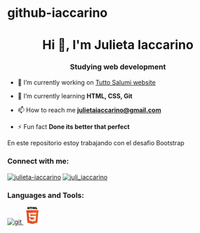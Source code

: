 # github-iaccarino

<h1 align="center">Hi 👋, I'm Julieta Iaccarino</h1>
<h3 align="center">Studying web development</h3>

- 🔭 I’m currently working on [Tutto Salumi website](https://github.com/julietaiaccarino/github-iaccarino)

- 🌱 I’m currently learning **HTML, CSS, Git**

- 📫 How to reach me **julietaiaccarino@gmail.com**

- ⚡ Fun fact **Done its better that perfect**

<p align="left">
  En este repositorio estoy trabajando con el desafio Bootstrap
</p>

<h3 align="left">Connect with me:</h3>
<p align="left">
<a href="https://linkedin.com/in/julieta-iaccarino" target="blank"><img align="center" src="https://raw.githubusercontent.com/rahuldkjain/github-profile-readme-generator/master/src/images/icons/Social/linked-in-alt.svg" alt="julieta-iaccarino" height="30" width="40" /></a>
<a href="https://instagram.com/juli_iaccarino" target="blank"><img align="center" src="https://raw.githubusercontent.com/rahuldkjain/github-profile-readme-generator/master/src/images/icons/Social/instagram.svg" alt="juli_iaccarino" height="30" width="40" /></a>
</p>

<h3 align="left">Languages and Tools:</h3>
<p align="left"> <a href="https://git-scm.com/" target="_blank" rel="noreferrer"> <img src="https://www.vectorlogo.zone/logos/git-scm/git-scm-icon.svg" alt="git" width="40" height="40"/> </a> <a href="https://www.w3.org/html/" target="_blank" rel="noreferrer"> <img src="https://raw.githubusercontent.com/devicons/devicon/master/icons/html5/html5-original-wordmark.svg" alt="html5" width="40" height="40"/> </a> </p>
